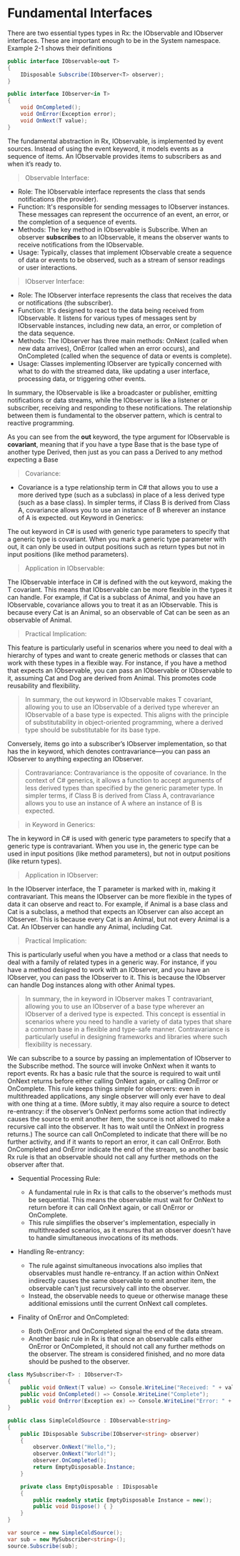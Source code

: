 # Fundamental Interfaces
There are two essential types types in Rx: the IObservable<T> and IObserver<T> interfaces. These are important enough to be in the System namespace. Example 2-1 shows their definitions

```cs
public interface IObservable<out T>
{
    IDisposable Subscribe(IObserver<T> observer);
}

public interface IObserver<in T>
{
    void OnCompleted();
    void OnError(Exception error);
    void OnNext(T value);
}
```

The fundamental abstraction in Rx, IObservable<T>, is implemented by event sources. Instead of using the event keyword, it models events as a sequence of items. An IObservable<T> provides items to subscribers as and when it’s ready to.

> Observable<T> Interface:

- Role: The IObservable<T> interface represents the class that sends notifications (the provider).
- Function: It's responsible for sending messages to IObserver<T> instances. These messages can represent the occurrence of an event, an error, or the completion of a sequence of events.
- Methods: The key method in IObservable<T> is Subscribe. When an observer **subscribes** to an IObservable<T>, it means the observer wants to receive notifications from the IObservable<T>.
- Usage: Typically, classes that implement IObservable<T> create a sequence of data or events to be observed, such as a stream of sensor readings or user interactions.

> IObserver<T> Interface:

- Role: The IObserver<T> interface represents the class that receives the data or notifications (the subscriber).
- Function: It's designed to react to the data being received from IObservable<T>. It listens for various types of messages sent by IObservable<T> instances, including new data, an error, or completion of the data sequence.
- Methods: The IObserver<T> has three main methods: OnNext (called when new data arrives), OnError (called when an error occurs), and OnCompleted (called when the sequence of data or events is complete).
- Usage: Classes implementing IObserver<T> are typically concerned with what to do with the streamed data, like updating a user interface, processing data, or triggering other events.

In summary, the IObservable<T> is like a broadcaster or publisher, emitting notifications or data streams, while the IObserver<T> is like a listener or subscriber, receiving and responding to these notifications. The relationship between them is fundamental to the observer pattern, which is central to reactive programming.


As you can see from the **out** keyword, the type argument for IObservable<T> is **covariant**, meaning that if you have a type Base that is the base type of another type Derived, then just as you can pass a Derived to any method expecting a Base


> Covariance:

- Covariance is a type relationship term in C# that allows you to use a more derived type (such as a subclass) in place of a less derived type (such as a base class).
In simpler terms, if Class B is derived from Class A, covariance allows you to use an instance of B wherever an instance of A is expected.
out Keyword in Generics:

The out keyword in C# is used with generic type parameters to specify that a generic type is covariant.
When you mark a generic type parameter with out, it can only be used in output positions such as return types but not in input positions (like method parameters).

> Application in IObservable<T>:

The IObservable<T> interface in C# is defined with the out keyword, making the T covariant. This means that IObservable<T> can be more flexible in the types it can handle.
For example, if Cat is a subclass of Animal, and you have an IObservable<Cat>, covariance allows you to treat it as an IObservable<Animal>. This is because every Cat is an Animal, so an observable of Cat can be seen as an observable of Animal.

> Practical Implication:

This feature is particularly useful in scenarios where you need to deal with a hierarchy of types and want to create generic methods or classes that can work with these types in a flexible way.
For instance, if you have a method that expects an IObservable<Animal>, you can pass an IObservable<Cat> or IObservable<Dog> to it, assuming Cat and Dog are derived from Animal. This promotes code reusability and flexibility.

> In summary, the out keyword in IObservable<T> makes T covariant, allowing you to use an IObservable of a derived type wherever an IObservable of a base type is expected. This aligns with the principle of substitutability in object-oriented programming, where a derived type should be substitutable for its base type.


Conversely, items go into a subscriber’s IObserver<T> implementation, so that has the in keyword, which denotes contravariance—you can pass an IObserver<Base> to anything expecting an IObserver<Derived>.

> Contravariance:
    Contravariance is the opposite of covariance. In the context of C# generics, it allows a function to accept arguments of less derived types than specified by the generic parameter type.
    In simpler terms, if Class B is derived from Class A, contravariance allows you to use an instance of A where an instance of B is expected.

> in Keyword in Generics:

The in keyword in C# is used with generic type parameters to specify that a generic type is contravariant.
When you use in, the generic type can be used in input positions (like method parameters), but not in output positions (like return types).

> Application in IObserver<T>:

In the IObserver<T> interface, the T parameter is marked with in, making it contravariant. This means the IObserver<T> can be more flexible in the types of data it can observe and react to.
For example, if Animal is a base class and Cat is a subclass, a method that expects an IObserver<Cat> can also accept an IObserver<Animal>. This is because every Cat is an Animal, but not every Animal is a Cat. An IObserver<Animal> can handle any Animal, including Cat.

> Practical Implication:

This is particularly useful when you have a method or a class that needs to deal with a family of related types in a generic way.
For instance, if you have a method designed to work with an IObserver<Dog>, and you have an IObserver<Animal>, you can pass the IObserver<Animal> to it. This is because the IObserver<Animal> can handle Dog instances along with other Animal types.

> In summary, the in keyword in IObserver<T> makes T contravariant, allowing you to use an IObserver of a base type wherever an IObserver of a derived type is expected. This concept is essential in scenarios where you need to handle a variety of data types that share a common base in a flexible and type-safe manner. Contravariance is particularly useful in designing frameworks and libraries where such flexibility is necessary.

We can subscribe to a source by passing an implementation of IObserver<T> to the Subscribe method. The source will invoke OnNext when it wants to report events. Rx has a basic rule that the source is required to wait until OnNext returns before either calling OnNext again, or calling OnError or OnComplete. This rule keeps things simple for observers: even in multithreaded applications, any single observer will only ever have to deal with one thing at a time. (More subtly, it may also require a source to detect re-entrancy: if the observer’s OnNext performs some action that indirectly causes the source to emit another item, the source is not allowed to make a recursive call into the observer. It has to wait until the OnNext in progress returns.) The source can call OnCompleted to indicate that there will be no further activity, and if it wants to report an error, it can call OnError. Both OnCompleted and OnError indicate the end of the stream, so another basic Rx rule is that an observable should not call any further methods on the observer after that.

- Sequential Processing Rule:

    - A fundamental rule in Rx is that calls to the observer's methods must be sequential. This means the observable must wait for OnNext to return before it can call OnNext again, or call OnError or OnComplete.
    - This rule simplifies the observer's implementation, especially in multithreaded scenarios, as it ensures that an observer doesn't have to handle simultaneous invocations of its methods.
- Handling Re-entrancy:

    - The rule against simultaneous invocations also implies that observables must handle re-entrancy. If an action within OnNext indirectly causes the same observable to emit another item, the observable can't just recursively call into the observer.
    - Instead, the observable needs to queue or otherwise manage these additional emissions until the current OnNext call completes.
- Finality of OnError and OnCompleted:

    - Both OnError and OnCompleted signal the end of the data stream.
    - Another basic rule in Rx is that once an observable calls either OnError or OnCompleted, it should not call any further methods on the observer. The stream is considered finished, and no more data should be pushed to the observer.


```cs
class MySubscriber<T> : IObserver<T>
{
    public void OnNext(T value) => Console.WriteLine("Received: " + value);
    public void OnCompleted() => Console.WriteLine("Complete");
    public void OnError(Exception ex) => Console.WriteLine("Error: " + ex);
}

public class SimpleColdSource : IObservable<string>
{
    public IDisposable Subscribe(IObserver<string> observer)
    {
        observer.OnNext("Hello,");
        observer.OnNext("World!");
        observer.OnCompleted();
        return EmptyDisposable.Instance;
    }

    private class EmptyDisposable : IDisposable
    {
        public readonly static EmptyDisposable Instance = new();
        public void Dispose() { }
    }
}

var source = new SimpleColdSource();
var sub = new MySubscriber<string>();
source.Subscribe(sub);
```